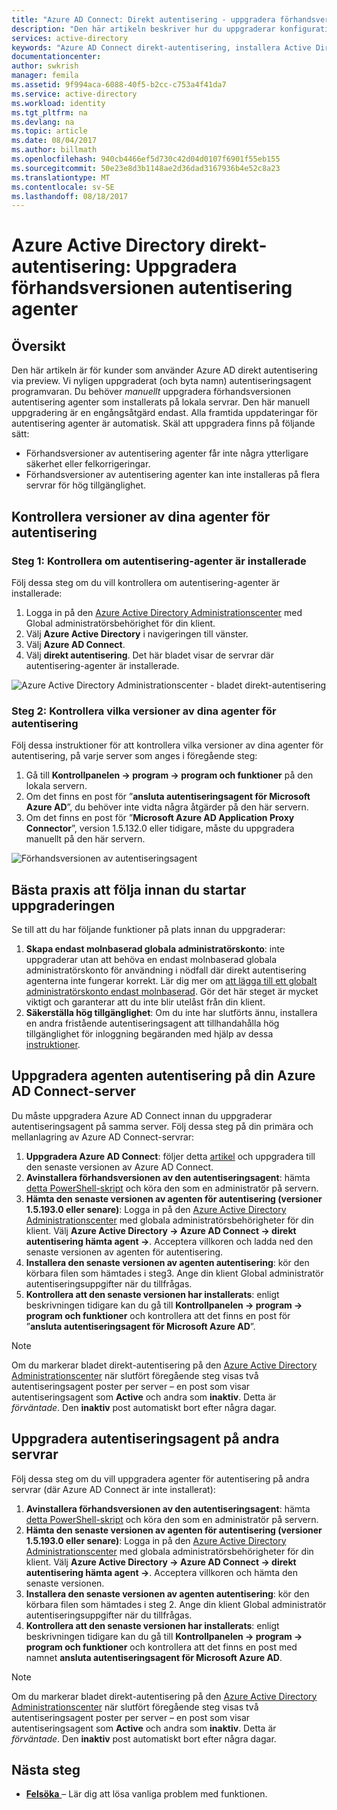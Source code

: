 ```yaml
---
title: "Azure AD Connect: Direkt autentisering - uppgradera förhandsversionen autentisering agenter | Microsoft Docs"
description: "Den här artikeln beskriver hur du uppgraderar konfigurationen av Azure Active Directory (AD Azure) direkt-autentisering."
services: active-directory
keywords: "Azure AD Connect direkt-autentisering, installera Active Directory, nödvändiga komponenter för Azure AD, SSO, Single Sign-on"
documentationcenter: 
author: swkrish
manager: femila
ms.assetid: 9f994aca-6088-40f5-b2cc-c753a4f41da7
ms.service: active-directory
ms.workload: identity
ms.tgt_pltfrm: na
ms.devlang: na
ms.topic: article
ms.date: 08/04/2017
ms.author: billmath
ms.openlocfilehash: 940cb4466ef5d730c42d04d0107f6901f55eb155
ms.sourcegitcommit: 50e23e8d3b1148ae2d36dad3167936b4e52c8a23
ms.translationtype: MT
ms.contentlocale: sv-SE
ms.lasthandoff: 08/18/2017
---
```

# <a name="azure-active-directory-pass-through-authentication-upgrade-preview-authentication-agents"></a>Azure Active Directory direkt-autentisering: Uppgradera förhandsversionen autentisering agenter

## <a name="overview"></a>Översikt

Den här artikeln är för kunder som använder Azure AD direkt autentisering via preview. Vi nyligen uppgraderat (och byta namn) autentiseringsagent programvaran. Du behöver _manuellt_ uppgradera förhandsversionen autentisering agenter som installerats på lokala servrar. Den här manuell uppgradering är en engångsåtgärd endast. Alla framtida uppdateringar för autentisering agenter är automatisk. Skäl att uppgradera finns på följande sätt:

- Förhandsversioner av autentisering agenter får inte några ytterligare säkerhet eller felkorrigeringar.
-   Förhandsversioner av autentisering agenter kan inte installeras på flera servrar för hög tillgänglighet.

## <a name="check-versions-of-your-authentication-agents"></a>Kontrollera versioner av dina agenter för autentisering

### <a name="step-1-check-where-your-authentication-agents-are-installed"></a>Steg 1: Kontrollera om autentisering-agenter är installerade

Följ dessa steg om du vill kontrollera om autentisering-agenter är installerade:

1. Logga in på den [Azure Active Directory Administrationscenter](https://aad.portal.azure.com) med Global administratörsbehörighet för din klient.
2. Välj **Azure Active Directory** i navigeringen till vänster.
3. Välj **Azure AD Connect**. 
4. Välj **direkt autentisering**. Det här bladet visar de servrar där autentisering-agenter är installerade.

![Azure Active Directory Administrationscenter - bladet direkt-autentisering](./media/active-directory-aadconnect-pass-through-authentication/pta8.png)

### <a name="step-2-check-the-versions-of-your-authentication-agents"></a>Steg 2: Kontrollera vilka versioner av dina agenter för autentisering

Följ dessa instruktioner för att kontrollera vilka versioner av dina agenter för autentisering, på varje server som anges i föregående steg:

1. Gå till **Kontrollpanelen -> program -> program och funktioner** på den lokala servern.
2. Om det finns en post för ”**ansluta autentiseringsagent för Microsoft Azure AD**”, du behöver inte vidta några åtgärder på den här servern.
3. Om det finns en post för ”**Microsoft Azure AD Application Proxy Connector**”, version 1.5.132.0 eller tidigare, måste du uppgradera manuellt på den här servern.

![Förhandsversionen av autentiseringsagent](./media/active-directory-aadconnect-pass-through-authentication/pta6.png)

## <a name="best-practices-to-follow-before-starting-the-upgrade"></a>Bästa praxis att följa innan du startar uppgraderingen

Se till att du har följande funktioner på plats innan du uppgraderar:

1. **Skapa endast molnbaserad globala administratörskonto**: inte uppgraderar utan att behöva en endast molnbaserad globala administratörskonto för användning i nödfall där direkt autentisering agenterna inte fungerar korrekt. Lär dig mer om [att lägga till ett globalt administratörskonto endast molnbaserad](../active-directory-users-create-azure-portal.md). Gör det här steget är mycket viktigt och garanterar att du inte blir utelåst från din klient.
2.  **Säkerställa hög tillgänglighet**: Om du inte har slutförts ännu, installera en andra fristående autentiseringsagent att tillhandahålla hög tillgänglighet för inloggning begäranden med hjälp av dessa [instruktioner](active-directory-aadconnect-pass-through-authentication-quick-start.md#step-5-ensure-high-availability).

## <a name="upgrading-the-authentication-agent-on-your-azure-ad-connect-server"></a>Uppgradera agenten autentisering på din Azure AD Connect-server

Du måste uppgradera Azure AD Connect innan du uppgraderar autentiseringsagent på samma server. Följ dessa steg på din primära och mellanlagring av Azure AD Connect-servrar:

1. **Uppgradera Azure AD Connect**: följer detta [artikel](./active-directory-aadconnect-upgrade-previous-version.md) och uppgradera till den senaste versionen av Azure AD Connect.
2. **Avinstallera förhandsversionen av den autentiseringsagent**: hämta [detta PowerShell-skript](https://aka.ms/rmpreviewagent) och köra den som en administratör på servern.
3. **Hämta den senaste versionen av agenten för autentisering (versioner 1.5.193.0 eller senare)**: Logga in på den [Azure Active Directory Administrationscenter](https://aad.portal.azure.com) med globala administratörsbehörigheter för din klient. Välj **Azure Active Directory -> Azure AD Connect -> direkt autentisering hämta agent ->**. Acceptera villkoren och ladda ned den senaste versionen av agenten för autentisering.
4. **Installera den senaste versionen av agenten autentisering**: kör den körbara filen som hämtades i steg3. Ange din klient Global administratör autentiseringsuppgifter när du tillfrågas.
5. **Kontrollera att den senaste versionen har installerats**: enligt beskrivningen tidigare kan du gå till **Kontrollpanelen -> program -> program och funktioner** och kontrollera att det finns en post för ”**ansluta autentiseringsagent för Microsoft Azure AD**”.

>[!NOTE]
>Om du markerar bladet direkt-autentisering på den [Azure Active Directory Administrationscenter](https://aad.portal.azure.com) när slutfört föregående steg visas två autentiseringsagent poster per server – en post som visar autentiseringsagent som **Active** och andra som **inaktiv**. Detta är _förväntade_. Den **inaktiv** post automatiskt bort efter några dagar.

## <a name="upgrading-the-authentication-agent-on-other-servers"></a>Uppgradera autentiseringsagent på andra servrar

Följ dessa steg om du vill uppgradera agenter för autentisering på andra servrar (där Azure AD Connect är inte installerat):

1. **Avinstallera förhandsversionen av den autentiseringsagent**: hämta [detta PowerShell-skript](https://aka.ms/rmpreviewagent) och köra den som en administratör på servern.
2. **Hämta den senaste versionen av agenten för autentisering (versioner 1.5.193.0 eller senare)**: Logga in på den [Azure Active Directory Administrationscenter](https://aad.portal.azure.com) med globala administratörsbehörigheter för din klient. Välj **Azure Active Directory -> Azure AD Connect -> direkt autentisering hämta agent ->**. Acceptera villkoren och hämta den senaste versionen.
3. **Installera den senaste versionen av agenten autentisering**: kör den körbara filen som hämtades i steg 2. Ange din klient Global administratör autentiseringsuppgifter när du tillfrågas.
4. **Kontrollera att den senaste versionen har installerats**: enligt beskrivningen tidigare kan du gå till **Kontrollpanelen -> program -> program och funktioner** och kontrollera att det finns en post med namnet **ansluta autentiseringsagent för Microsoft Azure AD**.

>[!NOTE]
>Om du markerar bladet direkt-autentisering på den [Azure Active Directory Administrationscenter](https://aad.portal.azure.com) när slutfört föregående steg visas två autentiseringsagent poster per server – en post som visar autentiseringsagent som **Active** och andra som **inaktiv**. Detta är _förväntade_. Den **inaktiv** post automatiskt bort efter några dagar.

## <a name="next-steps"></a>Nästa steg
- [**Felsöka** ](active-directory-aadconnect-troubleshoot-pass-through-authentication.md) – Lär dig att lösa vanliga problem med funktionen.
